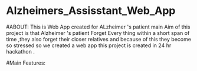 # Alzheimers_Assisstant_Web_App


#ABOUT:
    This is Web App created for ALzheimer 's patient  main  Aim of this project is that 
    Alzheimer 's patient Forget  Every thing within a short span of time ,they also forget
    their closer relatives and because of this they become so stressed  so we created a 
    web app  this project is created  in 24 hr hackathon .

#Main Features:
